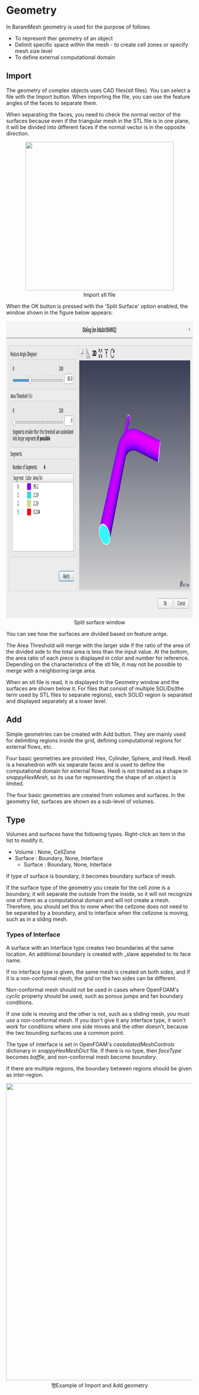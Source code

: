 # Geometry

In BaramMesh geometry is used for the purpose of follows

* To represent ther geometry of an object
* Delimit specific space within the mesh - to create cell zones or specify mesh size level
* To define external computational domain

## Import

The geometry of complex objects uses CAD files(stl files). You can select a file with the Import button. When importing the file, you can use the feature angles of the faces to separate them.

When separating the faces, you need to check the normal vector of the surfaces because even if the triangular mesh in the STL file is in one plane, it will be divided into different faces if the normal vector is in the opposite direction.

<center><img src="https://github.com/nextfoam/baram-pages/raw/main/screenshots/pic/mesh_split.png" width="400" height="400"><br>Import stl file</center>

When the OK button is pressed with the 'Split Surface' option enabled, the window shown in the figure below appears:

<center><img src="https://github.com/nextfoam/baram-pages/raw/main/screenshots/pic/mesh_split-1.png" width="800" height="800"><br>Split surface window</center>

You can see how the surfaces are divided based on feature anlge.

The Area Threshold will merge with the larger side if the ratio of the area of the divided side to the total area is less than the input value. At the bottom, the area ratio of each piece is displayed in color and number for reference. Depending on the characteristics of the stl file, it may not be possible to merge with a neighboring large area.

When an stl file is read, it is displayed in the Geometry window and the surfaces are shown below it. For files that consist of multiple SOLIDs(the term used by STL files to separate regions), each SOLID region is separated and displayed separately at a lower level.

## Add

Simple geometries can be created with Add button. They are mainly used for delimiting regions inside the grid, defining computational regions for external flows, etc.

Four basic geometries are provided: Hex, Cylinder, Sphere, and Hex6. Hex6 is a hexahedron with six separate faces and is used to define the computational domain for external flows. Hex6 is not treated as a shape in _snappyHexMesh_, so its use for representing the shape of an object is limited.

The four basic geometries are created from volumes and surfaces. In the geometry list, surfaces are shown as a sub-level of volumes. 

## Type

Volumes and surfaces have the following types. Right-click an item in the list to modify it.

* Volume : None, CellZone
* Surface : Boundary, None, Interface
    * Surface : Boundary, None, Interface

If type of surface is boundary, it becomes boundary surface of mesh.

If the surface type of the geometry you create for the cell zone is a boundary, it will separate the outside from the inside, so it will not recognize one of them as a computational domain and will not create a mesh. Therefore, you should set this to none when the cellzone does not need to be separated by a boundary, and to interface when the cellzone is moving, such as in a slidng mesh.

### Types of Interface

A surface with an interface type creates two boundaries at the same location. An additional boundary is created with \_slave appended to its face name.

If no interface type is given, the same mesh is created on both sides, and if it is a non-conformal mesh, the grid on the two sides can be different.

Non-conformal mesh should not be used in cases where OpenFOAM's _cyclic_ property should be used, such as porous jumps and fan boundary conditions.

If one side is moving and the other is not, such as a sliding mesh, you must use a non-conformal mesh. If you don't give it any interface type, it won't work for conditions where one side moves and the other doesn't, because the two bounding surfaces use a common point.

The type of interface is set in OpenFOAM's _castellatedMeshControls_ dictionary in _snappyHexMeshDict_ file. If there is no type, then _faceType_ becomes _baffle_, and non-conformal mesh become _boundary_.

If there are multiple regions, the boundary between regions should be given as inter-region.

<center><img src="https://github.com/nextfoam/baram-pages/raw/main/screenshots/pic/mesh_geometry.png" width="800" height="800"><br>형Example of Import and Add geometry</center>


